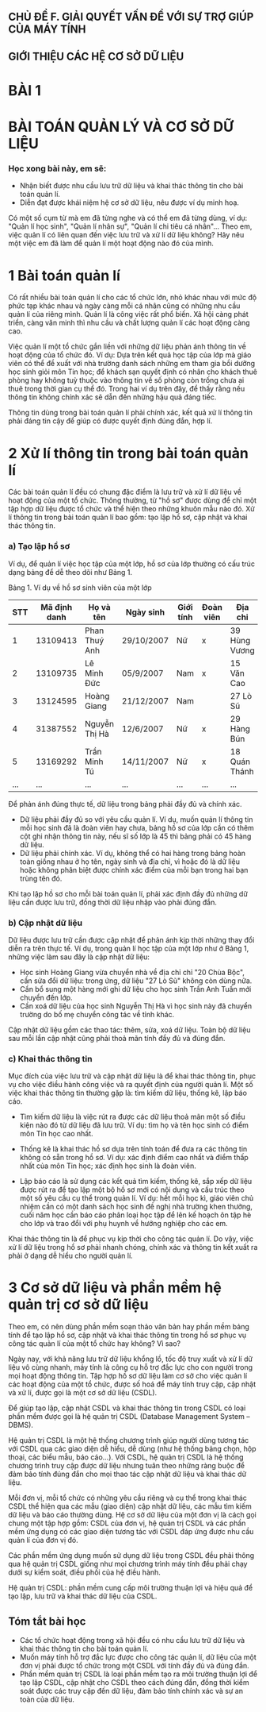 ## CHỦ ĐỀ F. GIẢI QUYẾT VẤN ĐỀ VỚI SỰ TRỢ GIÚP CỦA MÁY TÍNH
## GIỚI THIỆU CÁC HỆ CƠ SỞ DỮ LIỆU

# BÀI 1
# BÀI TOÁN QUẢN LÝ VÀ CƠ SỞ DỮ LIỆU

### Học xong bài này, em sẽ:

- Nhận biết được nhu cầu lưu trữ dữ liệu và khai thác thông tin cho bài toán quản lí.
- Diễn đạt được khái niệm hệ cơ sở dữ liệu, nêu được ví dụ minh hoạ.

Có một số cụm từ mà em đã từng nghe và có thể em đã từng dùng, ví dụ: "Quản lí học sinh", "Quản lí nhân sự", "Quản lí chi tiêu cá nhân"... Theo em, việc quản lí có liên quan đến việc lưu trữ và xử lí dữ liệu không? Hãy nêu một việc em đã làm để quản lí một hoạt động nào đó của mình.

# 1 Bài toán quản lí

Có rất nhiều bài toán quản lí cho các tổ chức lớn, nhỏ khác nhau với mức độ phức tạp khác nhau và ngày càng mỗi cá nhân cũng có những nhu cầu quản lí của riêng mình. Quản lí là công việc rất phổ biến. Xã hội càng phát triển, càng văn minh thì nhu cầu và chất lượng quản lí các hoạt động càng cao.

Việc quản lí một tổ chức gắn liền với những dữ liệu phản ánh thông tin về hoạt động của tổ chức đó. Ví dụ: Dựa trên kết quả học tập của lớp mà giáo viên có thể đề xuất với nhà trường danh sách những em tham gia bồi dưỡng học sinh giỏi môn Tin học; để khách sạn quyết định có nhân cho khách thuê phòng hay không tuỳ thuộc vào thông tin về số phòng còn trống chưa ai thuê trong thời gian cụ thể đó. Trong hai ví dụ trên đây, để thấy rằng nếu thông tin không chính xác sẽ dẫn đến những hậu quả đáng tiếc.

Thông tin dùng trong bài toán quản lí phải chính xác, kết quả xử lí thông tin phải đáng tin cậy để giúp có được quyết định đúng đắn, hợp lí.

# 2 Xử lí thông tin trong bài toán quản lí

Các bài toán quản lí đều có chung đặc điểm là lưu trữ và xử lí dữ liệu về hoạt động của một tổ chức. Thông thường, từ "hồ sơ" được dùng để chỉ một tập hợp dữ liệu được tổ chức và thể hiện theo những khuôn mẫu nào đó. Xử lí thông tin trong bài toán quản lí bao gồm: tạo lập hồ sơ, cập nhật và khai thác thông tin.

### a) Tạo lập hồ sơ

Ví dụ, để quản lí việc học tập của một lớp, hồ sơ của lớp thường có cấu trúc dạng bảng để dễ theo dõi như Bảng 1.

Bảng 1. Ví dụ về hồ sơ sinh viên của một lớp

| STT | Mã định danh | Họ và tên | Ngày sinh | Giới tính | Đoàn viên | Địa chỉ | Toán | Ngữ văn | Tin học |
|---|---|---|---|---|---|---|---|---|---|
| 1 | 13109413 | Phan Thuý Anh | 29/10/2007 | Nữ | x | 39 Hùng Vương | 7.3 | 7.4 | 8.5 |
| 2 | 13109735 | Lê Minh Đức | 05/9/2007 | Nam | x | 15 Văn Cao | 6.4 | 7.2 | 7.0 |
| 3 | 13124595 | Hoàng Giang | 21/12/2007 | Nam | | 27 Lò Sũ | 7.7 | 7.6 | 9.3 |
| 4 | 31387552 | Nguyễn Thị Hà | 12/6/2007 | Nữ | x | 29 Hàng Bún | 7.1 | 6.5 | 8.4 |
| 5 | 13169292 | Trần Minh Tú | 14/11/2007 | Nữ | x | 18 Quán Thánh | 7.8 | 6.5 | 7.7 |
| ... | ... | ... | ... | ... | ... | ... | ... | ... | ... |

Để phản ánh đúng thực tế, dữ liệu trong bảng phải đầy đủ và chính xác.

- Dữ liệu phải đầy đủ so với yêu cầu quản lí. Ví dụ, muốn quản lí thông tin mỗi học sinh đã là đoàn viên hay chưa, bảng hồ sơ của lớp cần có thêm cột ghi nhận thông tin này, nếu sĩ số lớp là 45 thì bảng phải có 45 hàng dữ liệu.
- Dữ liệu phải chính xác. Ví dụ, không thể có hai hàng trong bảng hoàn toàn giống nhau ở họ tên, ngày sinh và địa chỉ, vì hoặc đó là dữ liệu hoặc không phân biệt được chính xác điểm của mỗi bạn trong hai bạn trùng tên đó.

Khi tạo lập hồ sơ cho mỗi bài toán quản lí, phải xác định đầy đủ những dữ liệu cần được lưu trữ, đồng thời dữ liệu nhập vào phải đúng đắn.

### b) Cập nhật dữ liệu

Dữ liệu được lưu trữ cần được cập nhật để phản ánh kịp thời những thay đổi diễn ra trên thực tế. Ví dụ, trong quản lí học tập của một lớp như ở Bảng 1, những việc làm sau đây là cập nhật dữ liệu:

- Học sinh Hoàng Giang vừa chuyển nhà về địa chỉ chỉ "20 Chùa Bộc", cần sửa đổi dữ liệu: trong ứng, dữ liệu "27 Lò Sũ" không còn dùng nữa.
- Cần bổ sung một hàng mới ghi dữ liệu cho học sinh Trần Anh Tuấn mới chuyển đến lớp.
- Cần xoá dữ liệu của học sinh Nguyễn Thị Hà vì học sinh này đã chuyển trường do bố mẹ chuyển công tác về tỉnh khác.

Cập nhật dữ liệu gồm các thao tác: thêm, sửa, xoá dữ liệu. Toàn bộ dữ liệu sau mỗi lần cập nhật cũng phải thoả mãn tính đầy đủ và đúng đắn.

### c) Khai thác thông tin

Mục đích của việc lưu trữ và cập nhật dữ liệu là để khai thác thông tin, phục vụ cho việc điều hành công việc và ra quyết định của người quản lí. Một số việc khai thác thông tin thường gặp là: tìm kiếm dữ liệu, thống kê, lập báo cáo.

- Tìm kiếm dữ liệu là việc rút ra được các dữ liệu thoả mãn một số điều kiện nào đó từ dữ liệu đã lưu trữ. Ví dụ: tìm họ và tên học sinh có điểm môn Tin học cao nhất.

- Thống kê là khai thác hồ sơ dựa trên tính toán để đưa ra các thông tin không có sẵn trong hồ sơ. Ví dụ: xác định điểm cao nhất và điểm thấp nhất của môn Tin học; xác định học sinh là đoàn viên.

- Lập báo cáo là sử dụng các kết quả tìm kiếm, thống kê, sắp xếp dữ liệu được rút ra để tạo lập một bộ hồ sơ mới có nội dung và cấu trúc theo một số yêu cầu cụ thể trong quản lí. Ví dụ: hết mỗi học kì, giáo viên chủ nhiệm cần có một danh sách học sinh đề nghị nhà trường khen thưởng, cuối năm học cần báo cáo phân loại học tập để lên kế hoạch ôn tập hè cho lớp và trao đổi với phụ huynh về hướng nghiệp cho các em.

Khai thác thông tin là để phục vụ kịp thời cho công tác quản lí. Do vậy, việc xử lí dữ liệu trong hồ sơ phải nhanh chóng, chính xác và thông tin kết xuất ra phải ở dạng dễ hiểu cho người quản lí.

# 3 Cơ sở dữ liệu và phần mềm hệ quản trị cơ sở dữ liệu

Theo em, có nên dùng phần mềm soạn thảo văn bản hay phần mềm bảng tính để tạo lập hồ sơ, cập nhật và khai thác thông tin trong hồ sơ phục vụ công tác quản lí của một tổ chức hay không? Vì sao?

Ngày nay, với khả năng lưu trữ dữ liệu khổng lồ, tốc độ truy xuất và xử lí dữ liệu vô cùng nhanh, máy tính là công cụ hỗ trợ đắc lực cho con người trong mọi hoạt động thông tin. Tập hợp hồ sơ dữ liệu làm cơ sở cho việc quản lí các hoạt động của một tổ chức, được số hoá để máy tính truy cập, cập nhật và xử lí, được gọi là một cơ sở dữ liệu (CSDL).

Để giúp tạo lập, cập nhật CSDL và khai thác thông tin trong CSDL có loại phần mềm được gọi là hệ quản trị CSDL (Database Management System – DBMS).

Hệ quản trị CSDL là một hệ thống chương trình giúp người dùng tương tác với CSDL qua các giao diện dễ hiểu, dễ dùng (như hệ thống bảng chọn, hộp thoại, các biểu mẫu, báo cáo...). Với CSDL, hệ quản trị CSDL là hệ thống chương trình truy cập được dữ liệu nhưng tuân theo những ràng buộc để đảm bảo tính đúng đắn cho mọi thao tác cập nhật dữ liệu và khai thác dữ liệu.

Mỗi đơn vị, mỗi tổ chức có những yêu cầu riêng và cụ thể trong khai thác CSDL thể hiện qua các mẫu (giao diện) cập nhật dữ liệu, các mẫu tìm kiếm dữ liệu và báo cáo thường dùng. Hệ cơ sở dữ liệu của một đơn vị là cách gọi chung một tập hợp gồm: CSDL của đơn vị, hệ quản trị CSDL và các phần mềm ứng dụng có các giao diện tương tác với CSDL đáp ứng được nhu cầu quản lí của đơn vị đó.

Các phần mềm ứng dụng muốn sử dụng dữ liệu trong CSDL đều phải thông qua hệ quản trị CSDL giống như mọi chương trình máy tính đều phải chạy dưới sự kiểm soát, điều phối của hệ điều hành.

Hệ quản trị CSDL: phần mềm cung cấp môi trường thuận lợi và hiệu quả để tạo lập, lưu trữ và khai thác dữ liệu của CSDL.

## Tóm tắt bài học

- Các tổ chức hoạt động trong xã hội đều có nhu cầu lưu trữ dữ liệu và khai thác thông tin cho bài toán quản lí.
- Muốn máy tính hỗ trợ đắc lực được cho công tác quản lí, dữ liệu của một đơn vị phải được tổ chức trong một CSDL với tính đầy đủ và đúng đắn.
- Phần mềm quản trị CSDL là loại phần mềm tạo ra môi trường thuận lợi để tạo lập CSDL, cập nhật cho CSDL theo cách đúng đắn, đồng thời kiểm soát được các truy cập đến dữ liệu, đảm bảo tính chính xác và sự an toàn của dữ liệu.
